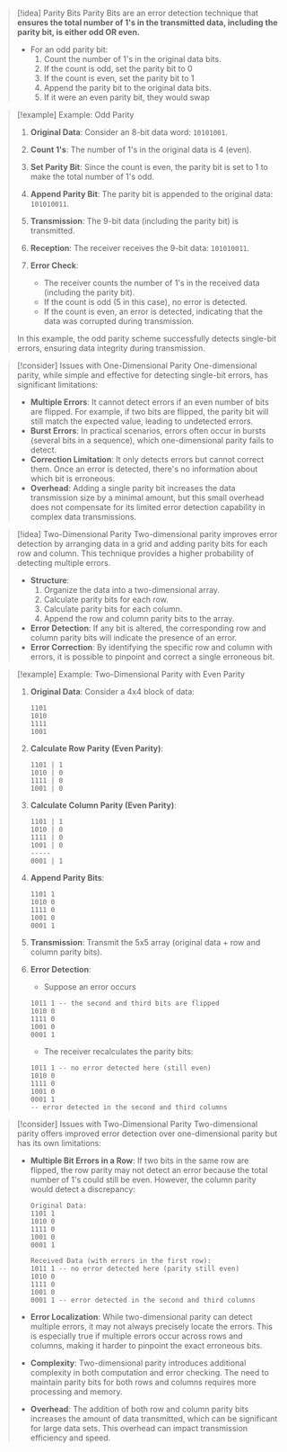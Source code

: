 
> [!idea] Parity Bits
> Parity Bits are an error detection technique that **ensures the total number of 1's in the transmitted data, including the parity bit, is either odd OR even.**
> 
> - For an odd parity bit:
> 	1. Count the number of 1's in the original data bits.
> 	2. If the count is odd, set the parity bit to 0 
> 	3. If the count is even, set the parity bit to 1
> 	4. Append the parity bit to the original data bits.
> 	5. If it were an even parity bit, they would swap
> 

> [!example] Example: Odd Parity
> 
> 1. **Original Data**: Consider an 8-bit data word: `10101001`.
> 
> 2. **Count 1's**: The number of 1's in the original data is 4 (even).
> 
> 3. **Set Parity Bit**: Since the count is even, the parity bit is set to 1 to make the total number of 1's odd.
> 
> 4. **Append Parity Bit**: The parity bit is appended to the original data: `101010011`.
> 
> 5. **Transmission**: The 9-bit data (including the parity bit) is transmitted.
> 
> 6. **Reception**: The receiver receives the 9-bit data: `101010011`.
> 
> 7. **Error Check**:
>    - The receiver counts the number of 1's in the received data (including the parity bit).
>    - If the count is odd (5 in this case), no error is detected.
>    - If the count is even, an error is detected, indicating that the data was corrupted during transmission.
> 
> In this example, the odd parity scheme successfully detects single-bit errors, ensuring data integrity during transmission.

> [!consider] Issues with One-Dimensional Parity
> One-dimensional parity, while simple and effective for detecting single-bit errors, has significant limitations:
> 
> - **Multiple Errors**: It cannot detect errors if an even number of bits are flipped. For example, if two bits are flipped, the parity bit will still match the expected value, leading to undetected errors.
> - **Burst Errors**: In practical scenarios, errors often occur in bursts (several bits in a sequence), which one-dimensional parity fails to detect.
> - **Correction Limitation**: It only detects errors but cannot correct them. Once an error is detected, there's no information about which bit is erroneous.
> - **Overhead**: Adding a single parity bit increases the data transmission size by a minimal amount, but this small overhead does not compensate for its limited error detection capability in complex data transmissions.

> [!idea] Two-Dimensional Parity
> Two-dimensional parity improves error detection by arranging data in a grid and adding parity bits for each row and column. This technique provides a higher probability of detecting multiple errors.
> 
> - **Structure**:
>   1. Organize the data into a two-dimensional array.
>   2. Calculate parity bits for each row.
>   3. Calculate parity bits for each column.
>   4. Append the row and column parity bits to the array.
> - **Error Detection**: If any bit is altered, the corresponding row and column parity bits will indicate the presence of an error.
> - **Error Correction**: By identifying the specific row and column with errors, it is possible to pinpoint and correct a single erroneous bit.


> [!example] Example: Two-Dimensional Parity with Even Parity
> 1. **Original Data**: Consider a 4x4 block of data:
> 
>    ```
>    1101
>    1010
>    1111
>    1001
>    ```
> 2. **Calculate Row Parity (Even Parity)**:
> 
>    ```
>    1101 | 1
>    1010 | 0
>    1111 | 0
>    1001 | 0
>    ```
> 3. **Calculate Column Parity (Even Parity)**:
> 
>    ```
>    1101 | 1
>    1010 | 0
>    1111 | 0
>    1001 | 0
>    -----
>    0001 | 1
>    ```
> 4. **Append Parity Bits**:
> 
>    ```
>    1101 1
>    1010 0
>    1111 0
>    1001 0
>    0001 1
>    ```
> 5. **Transmission**: Transmit the 5x5 array (original data + row and column parity bits).
> 6. **Error Detection**:
>    - Suppose an error occurs
> 
>    ```
>    1011 1 -- the second and third bits are flipped
>    1010 0
>    1111 0
>    1001 0
>    0001 1
>    ```
>    - The receiver recalculates the parity bits:
> 
>    ```
>    1011 1 -- no error detected here (still even)
>    1010 0
>    1111 0
>    1001 0
>    0001 1
>    -- error detected in the second and third columns
>    ```

> [!consider] Issues with Two-Dimensional Parity
> Two-dimensional parity offers improved error detection over one-dimensional parity but has its own limitations:
> 
> - **Multiple Bit Errors in a Row**: If two bits in the same row are flipped, the row parity may not detect an error because the total number of 1's could still be even. However, the column parity would detect a discrepancy:
> 
>   ```
>   Original Data:
>   1101 1
>   1010 0
>   1111 0
>   1001 0
>   0001 1
> 
>   Received Data (with errors in the first row):
>   1011 1 -- no error detected here (parity still even)
>   1010 0
>   1111 0
>   1001 0
>   0001 1 -- error detected in the second and third columns
>   ```
> 
> - **Error Localization**: While two-dimensional parity can detect multiple errors, it may not always precisely locate the errors. This is especially true if multiple errors occur across rows and columns, making it harder to pinpoint the exact erroneous bits.
> 
> - **Complexity**: Two-dimensional parity introduces additional complexity in both computation and error checking. The need to maintain parity bits for both rows and columns requires more processing and memory.
> 
> - **Overhead**: The addition of both row and column parity bits increases the amount of data transmitted, which can be significant for large data sets. This overhead can impact transmission efficiency and speed.